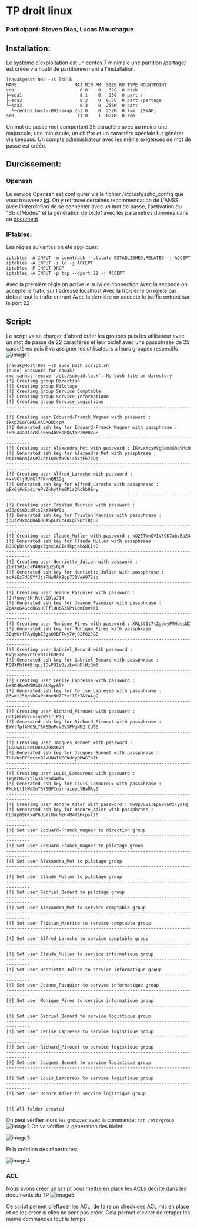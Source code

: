 # TP droit linux
### Participant: Steven Dias, Lucas Mouchague
## Installation:
Le système d'exploitation est un centos 7 minimale une partition /partage/ est créée via l'outil de partitionnement a l'installation.
```
[nawak@Host-002 ~]$ lsblk
NAME                      MAJ:MIN RM  SIZE RO TYPE MOUNTPOINT
sda                         8:0    0   32G  0 disk 
├─sda1                      8:1    0   25G  0 part /
├─sda2                      8:2    0  6.5G  0 part /partage
└─sda3                      8:3    0  256M  0 part 
  └─centos_host--001-swap 253:0    0  252M  0 lvm  [SWAP]
sr0                        11:0    1 1024M  0 rom 
```
Un mot de passe root comportant 35 caractère avec au moins une majuscule, une minuscule, un chiffre et un caractère spéciale fut générer via keepass. Un compte administrateur avec les même exigences de mot de passe est créée.
## Durcissement:
### Openssh
Le service Openssh est configurer via le fichier /etc/ssh/sshd_config que vous trouverez [ici](https://github.com/Lucasmouchague/security-b3/blob/main/TP_GIA_droit_linux/sshd_config).
On y retrouve certaines recommendation de L'ANSSI avec l'interdiction de se connecter avec un mot de passe, l'activation du "StrictModes" et la génération de biclef avec les paramètres données dans ce [document](https://www.ssi.gouv.fr/uploads/2014/01/NT_OpenSSH.pdf)
### IPtables:
Les rêgles suivantes on été appliquer:
```
iptables -A INPUT -m conntrack --ctstate ESTABLISHED,RELATED -j ACCEPT
iptables -A INPUT -i lo -j ACCEPT
iptables -P INPUT DROP
iptables -A INPUT -p tcp --dport 22 -j ACCEPT
```
Avec la première rêgle on active le suivi de connection
Avec la seconde on accepte le trafic sur l'adresse localhost
Avec la troisième on rejete par défaut tout le trafic entrant
Avec la dernière on accepte le traffic entrant sur le port 22
## Script:
Le script va se charger d'abord créer les groupes puis les utilisateur avec un mot de passe de 22 caractères et leur biclef avec une passphrase de 35 caractères puis il va assigner les utilisateurs a leurs groupes respectifs
![image1](https://raw.githubusercontent.com/Lucasmouchague/security-b3/main/TP_GIA_droit_linux/script.PNG?token=AKLGECVIOLTT5GXVQZUDER3AC7CZK)
```
[nawak@Host-002 ~]$ sudo bash script.sh 
[sudo] password for nawak: 
rm: cannot remove ‘/etc/subgid.lock’: No such file or directory
[!] Creating group Direction
[!] Creating group Pilotage
[!] Creating group Service_Comptable
[!] Creating group Service_Informatique
[!] Creating group Service_Logistique
-------------------------------------------------------------------------------
[!] Creating user Edouard-Franck_Wagner with password : ikKpXSoYGHKLvACMOUi4pM
[!] Generated ssh key for Edouard-Franck_Wagner with passphrase : !HhuA4aOArc8ls6564bVBsRQ&foP2R#HV&P 
-------------------------------------------------------------------------------
[!] Creating user Alexandra_Met with password : IKvLxXcs#VgOameGha9McH
[!] Generated ssh key for Alexandra_Met with passphrase : 9q1Y96nmjAs#ZCnt1uVvfH9N!4h8tF673Dq 
-------------------------------------------------------------------------------
[!] Creating user Alfred_Laroche with password : 4xkVG!jMUhG!7FKHnQN12g
[!] Generated ssh key for Alfred_Laroche with passphrase : gBk&j#wSpdirePvZkhytNe&M1s2Rchb9&ny 
-------------------------------------------------------------------------------
[!] Creating user Tristan_Maurice with password : wJBaGsmBszMts2kY94N#8p
[!] Generated ssh key for Tristan_Maurice with passphrase : j3Uzc9xmgDDAbBQASpLrEc4oLgT9DYTBjuB 
-------------------------------------------------------------------------------
[!] Creating user Claude_Muller with password : kO2ETWnQVIV!CK7abzBbZ4
[!] Generated ssh key for Claude_Muller with passphrase : 8JSQpBskKvqDgeZgex1AGIa9kpjab&HCIcO 
-------------------------------------------------------------------------------
[!] Creating user Henriette_Julien with password : ZbY1S#1xCaP4H8#Gp2sOpR
[!] Generated ssh key for Henriette_Julien with passphrase : ac#iEz7d69YfJjzPNwNAK9gp73OVe#97Sjq 
-------------------------------------------------------------------------------
[!] Creating user Jeanne_Pasquier with password : !Jn7unvjSK!RttcQDlaJ14
[!] Generated ssh key for Jeanne_Pasquier with passphrase : ZpAXoG4GcoUGsHCFflUHo&ZGPYLdmEm#eK1 
-------------------------------------------------------------------------------
[!] Creating user Monique_Pires with password : XRL3t1t7tZgemyPMHdesNI
[!] Generated ssh key for Monique_Pires with passphrase : 3DqWGrfTAyUgbZSgsO9BFTwy7#jO2P82J&E 
-------------------------------------------------------------------------------
[!] Creating user Gabriel_Benard with password : KVgExn&eVhtCyBTmThUETV
[!] Generated ssh key for Gabriel_Benard with passphrase : RQ9XPhf##Bfqcj1DsPUIsGyzkw4oDlHzQmS 
-------------------------------------------------------------------------------
[!] Creating user Cerise_Lapresse with password : bX5D4RwWW5M&Qt&tXgy&l!
[!] Generated ssh key for Cerise_Lapresse with passphrase : 03wm1J5bpvDGaPo#oeNdZC5v!IErT&YAAgQ 
-------------------------------------------------------------------------------
[!] Creating user Richard_Pirouet with password : nnTjGLWvVuviozWSlrjPzg
[!] Generated ssh key for Richard_Pirouet with passphrase : EWYt7pfAHG5LT&K6BoPvvGVXPNgNM2rCUB6 
-------------------------------------------------------------------------------
[!] Creating user Jacques_Bonnet with password : jL&uwA1CaoCDo6A29846Zn
[!] Generated ssh key for Jacques_Bonnet with passphrase : TH!aWsRTCoczeD2VUN4INECNddyQMWGTnIt 
-------------------------------------------------------------------------------
[!] Creating user Louis_Lamoureux with password : TWqKCBv77tl&Jm385d4Wlw
[!] Generated ssh key for Louis_Lamoureux with passphrase : FMcNLfIlWdXmT67SBFCoirraiepLYBaU&y0 
-------------------------------------------------------------------------------
[!] Creating user Honore_Adler with password : Ow8p3G2I!Ep89v&PzTydTq
[!] Generated ssh key for Honore_Adler with passphrase : CLD#p69kKxuPGUpYlUycMzHvM4V2Hcpsl2! 
-------------------------------------------------------------------------------
[!] Set user Edouard-Franck_Wagner to direction group
-------------------------------------------------------------------------------
[!] Set user Edouard-Franck_Wagner to pilotage group
-------------------------------------------------------------------------------
[!] Set user Alexandra_Met to pilotage group
-------------------------------------------------------------------------------
[!] Set user Claude_Muller to pilotage group
-------------------------------------------------------------------------------
[!] Set user Gabriel_Benard to pilotage group
-------------------------------------------------------------------------------
[!] Set user Alexandra_Met to service comptable group
-------------------------------------------------------------------------------
[!] Set user Tristan_Maurice to service comptable group
-------------------------------------------------------------------------------
[!] Set user Alfred_Laroche to service comptable group
-------------------------------------------------------------------------------
[!] Set user Claude_Muller to service informatique group
-------------------------------------------------------------------------------
[!] Set user Henriette_Julien to service informatique group
-------------------------------------------------------------------------------
[!] Set user Jeanne_Pasquier to service informatique group
-------------------------------------------------------------------------------
[!] Set user Monique_Pires to service informatique group
-------------------------------------------------------------------------------
[!] Set user Gabriel_Benard to service logistique group
-------------------------------------------------------------------------------
[!] Set user Cerise_Lapresse to service logistique group
-------------------------------------------------------------------------------
[!] Set user Richard_Pirouet to service logistique group
-------------------------------------------------------------------------------
[!] Set user Jacques_Bonnet to service logistique group
-------------------------------------------------------------------------------
[!] Set user Louis_Lamoureux to service logistique group
-------------------------------------------------------------------------------
[!] Set user Honore_Adler to service logistique group


[!] All folder created
```
On peut vérifier alors les groupes avec la commande: ```cat /etc/group```
![image2](https://raw.githubusercontent.com/Lucasmouchague/security-b3/main/TP_GIA_droit_linux/group.PNG?token=AKLGECU3KTQBCIADSC6IRJTAC7C24)
On va vérifier la génération des biclef:


![image3](https://raw.githubusercontent.com/Lucasmouchague/security-b3/main/TP_GIA_droit_linux/biclef.PNG?token=AKLGECSSMU5PFI7RNNQG7NLAC7C4I)


Et la création des répertoires:


![image4](https://raw.githubusercontent.com/Lucasmouchague/security-b3/main/TP_GIA_droit_linux/tree.PNG?token=AKLGECTDU4RI2KALUWA36CLAC7DUE)
### ACL
Nous avons créer un [script](https://github.com/Lucasmouchague/security-b3/blob/main/TP_GIA_droit_linux/ACL.sh) pour mettre en place les ACLs décrite dans les documents du TP
![image5](https://raw.githubusercontent.com/Lucasmouchague/security-b3/main/TP_GIA_droit_linux/acl.PNG?token=AKLGECSHGHFIM2FOSOALNCLADAI64)


Ce script permet d'effacer les ACL, 
de faire un check des ACL mis en place et de les créer si elles ne sont pas créer.
Cela permet d'éviter de retaper les même commandes tout le temps
